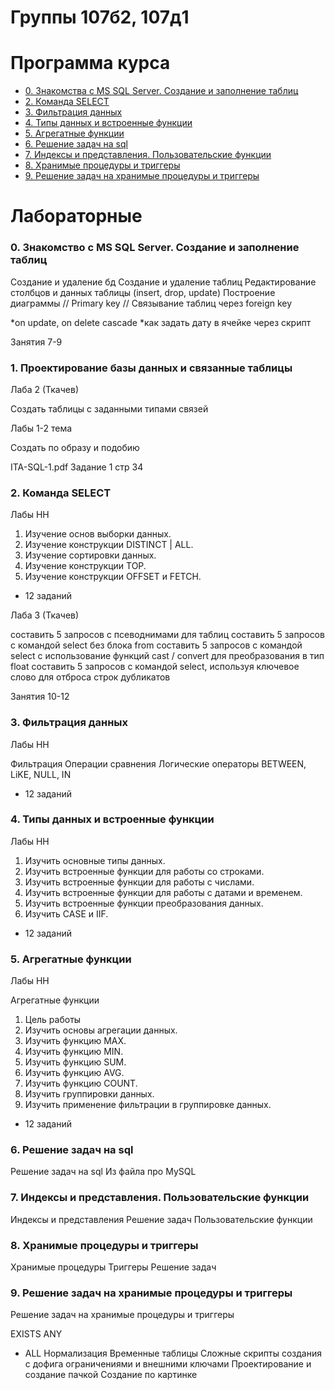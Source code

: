 # Группы 107б2, 107д1
# Программа курса
* [0. Знакомства с MS SQL Server. Создание и заполнение таблиц]()
* [2. Команда SELECT]()
* [3. Фильтрация данных]()
* [4. Типы данных и встроенные функции]()
* [5. Агрегатные функции]()
* [6. Решение задач на sql]()
* [7. Индексы и представления. Пользовательские функции]()
* [8. Хранимые процедуры и триггеры]()
* [9. Решение задач на хранимые процедуры и триггеры]()

# Лабораторные
### 0. Знакомство с MS SQL Server. Создание и заполнение таблиц

Создание и удаление бд
Создание и удаление таблиц
Редактирование столбцов и данных таблицы (insert, drop, update)
Построение диаграммы
// Primary key
// Связывание таблиц через foreign key

*on update, on delete cascade
*как задать дату в ячейке через скрипт

Занятия 7-9



### 1. Проектирование базы данных и связанные таблицы

Лаба 2 (Ткачев)

Создать таблицы с заданными типами связей

Лабы 1-2 тема

Создать по образу и подобию

ITA-SQL-1.pdf
Задание 1 стр 34


### 2. Команда SELECT

Лабы НН

1. Изучение основ выборки данных.
2. Изучение конструкции DISTINCT | ALL.
3. Изучение сортировки данных.
4. Изучение конструкции TOP.
5. Изучение конструкции OFFSET и FETCH.

+ 12 заданий

Лаба 3 (Ткачев)

составить 5 запросов с псеводнимами для таблиц
составить 5 запросов с командой select без блока from
составить 5 запросов с командой select с использование функций cast / convert для преобразования в тип float
составить 5 запросов с командой select, используя ключевое слово для отброса строк дубликатов

Занятия 10-12

### 3. Фильтрация данных

Лабы НН

Фильтрация
Операции сравнения
Логические операторы
BETWEEN, LiKE, NULL, IN

+ 12 заданий


### 4. Типы данных и встроенные функции

Лабы НН

1. Изучить основные типы данных.
2. Изучить встроенные функции для работы со строками.
3. Изучить встроенные функции для работы с числами.
4. Изучить встроенные функции для работы с датами и временем.
5. Изучить встроенные функции преобразования данных.
6. Изучить CASE и IIF.

+ 12 заданий


### 5. Агрегатные функции

Лабы НН

Агрегатные функции
1. Цель работы 
1. Изучить основы агрегации данных.
2. Изучить функцию MAX.
3. Изучить функцию MIN.
4. Изучить функцию SUM.
5. Изучить функцию AVG.
6. Изучить функцию COUNT.
7. Изучить группировки данных.
8. Изучить применение фильтрации в группировке данных.

+ 12 заданий


### 6. Решение задач на sql

Решение задач на sql
Из файла про MySQL


### 7. Индексы и представления. Пользовательские функции

Индексы и представления
Решение задач
Пользовательские функции


### 8. Хранимые процедуры и триггеры

Хранимые процедуры
Триггеры
Решение задач


### 9. Решение задач на хранимые процедуры и триггеры

Решение задач на хранимые процедуры и триггеры


EXISTS
ANY
+ ALL
Нормализация
Временные таблицы
Сложные скрипты создания с дофига ограничениями и внешними ключами
Проектирование и создание пачкой
Создание по картинке
